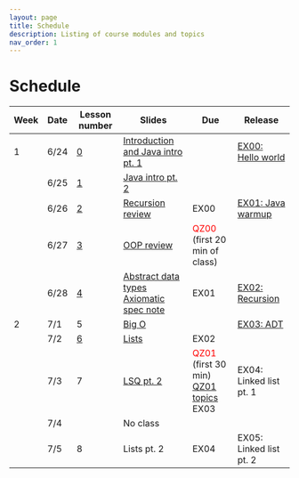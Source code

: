 ```yaml
---
layout: page
title: Schedule
description: Listing of course modules and topics
nav_order: 1
---
```


# Schedule

|Week|Date|Lesson number|Slides|Due|Release|
|---|---|---|---|---|---|
|1|6/24|[0](https://github.com/comp210ss2/lecture_code/tree/main/src/main/java/comp210/L00)|[Introduction and Java intro pt. 1](https://docs.google.com/presentation/d/1ErSXfLe15QjF0KuzXIfF-jmMFw7YgGrb572rxc7wopg)||[EX00: Hello world](https://classroom.github.com/a/Rm_7-E1G)|
||6/25|[1](https://github.com/comp210ss2/lecture_code/tree/main/src/main/java/comp210/L01)|[Java intro pt. 2](https://docs.google.com/presentation/d/1cFk6W1PiVVUoxxqmnIXu4DVA7-UKu6bm8jlqE350GfE)|||
||6/26|[2](https://github.com/comp210ss2/lecture_code/tree/main/src/main/java/comp210/L02)|[Recursion review](https://docs.google.com/presentation/d/1HZTQF2VoPJTdjvogyeCpu8nFeUujod13dMyDRtlq9hw/edit?usp=sharing)|EX00|[EX01: Java warmup](https://classroom.github.com/a/nh9ITEFK)|
||6/27|[3](https://github.com/comp210ss2/lecture_code/tree/main/src/main/java/comp210/L03)|[OOP review](https://docs.google.com/presentation/d/1GcomCL4c3DQH6Ny3S6IqpE_05h-bxzM9wN1fRDHi920/edit?usp=sharing)|<span style="color:red">QZ00</span> (first 20 min of class)||
||6/28|[4](https://github.com/comp210ss2/lecture_code/tree/main/src/main/java/comp210/L04)|[Abstract data types](https://docs.google.com/presentation/d/1L-ISPiMYJyVy8vtQ7KHoIsxXHJ13cGt-5oke-VNMV1g/edit?usp=sharing)<br>[Axiomatic spec note](/notes/l04_axiom_spec)|EX01|[EX02: Recursion](https://classroom.github.com/a/UwkPvYI5)|
|2|7/1|5|[Big O](https://docs.google.com/presentation/d/1bL3CC5Tuhh274jKdLISne__2Tb7EH5AtfXH-yXBTGIg/edit?usp=sharing)||[EX03: ADT](https://classroom.github.com/a/85L4m71n)|
||7/2|[6](https://github.com/comp210ss2/lecture_code/tree/main/src/main/java/comp210/L06)|[Lists](https://docs.google.com/presentation/d/1AOavW2zQVPlobhD_ARcG81hfMZKJNZ3EJmmbMqNU4SA/edit?usp=sharing)|EX02||
||7/3|7|[LSQ pt. 2](https://docs.google.com/presentation/d/13tfrU4DsGY721nmuyQNtZ3BIE6tGB29VyLffOAUCJPc/edit?usp=sharing)|<span style="color:red">QZ01</span> (first 30 min)<br>[QZ01 topics](/notes/qz01_topics)<br>EX03|EX04: Linked list pt. 1|
||7/4||No class|||
||7/5|8|Lists pt. 2|EX04|EX05: Linked list pt. 2|
